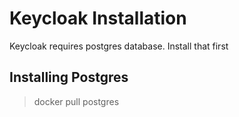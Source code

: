 # Keycloak Installation

Keycloak requires postgres database. Install that first

## Installing Postgres
> docker pull postgres

